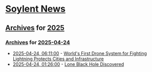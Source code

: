 # [Soylent News](../../../README.md)

## [Archives](../../index.md) for [2025](../index.md)

### [Archives](../../index.md) for [2025-04-24](index.md)

* [2025-04-24, 06:11:00](https://soylentnews.org/article.pl?sid=25/04/23/0422241&from=rss) - [World's First Drone System for Fighting Lightning Protects Cities and Infrastructure](https://soylentnews.org/article.pl?sid=25/04/23/0422241&from=rss)
* [2025-04-24, 01:26:00](https://soylentnews.org/article.pl?sid=25/04/23/0353259&from=rss) - [Lone Black Hole Discovered](https://soylentnews.org/article.pl?sid=25/04/23/0353259&from=rss)

